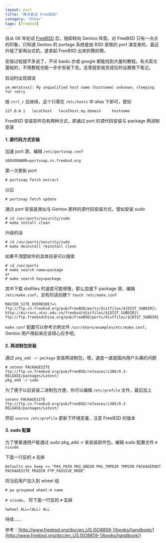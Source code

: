 ```yaml
---
layout: post
title: "再次尝试 FreeBSD"
category: "Other"
tags: [freebsd]
---
```


自从 06 年初试 [FreeBSD](http://www.freebsd.org) 后，随即转向 Gentoo 阵营。对 FreeBSD 只有一点点的印象，只知道 Gentoo 的 portage 系统是由 BSD 家族的 port 演变来的，最近升级了家用台式机，遂拿起 FreeBSD 出来折腾折腾。

安装过程就不多说了，不论 baidu 亦或 google 都能找到大量的教程。有点英文基础的，不用教程也能一步步安装下去。这里就安装完成后的设置做下笔记。

启动时出现错误

    sm_meta[xxx]: My unqualified host name (hostname) unknown; sleeping for retry

<!-- more -->

按 `ctrl_c` 后继续，这个只需在 `/etc/hosts` 中 alias 下即可，譬如

    127.0.0.1   localhost   localhost.my.domain     hostname

FreeBSD 安装软件包有两种方式，即通过 port 的源代码安装与 package 两进制安装

#### 1. 源代码方式安装

加速 port 源，编辑 `/etc/portsnap.conf`

    SERVERNAME=portsnap.cn.freebsd.org

第一次更新 port

    # portsnap fetch extract

以后

    # portsnap fetch update

通过 port 安装是类似与 Gentoo 那样的源代码安装方式，譬如安装 sudo

    # cd /usr/ports/security/sudo
    # make install clean

升级的话

    # cd /usr/ports/security/sudo
    # make deinstall reinstall clean

如果不清楚软件的具体目录可以搜索

    # cd /usr/ports
    # make search name=package
    or
    # make search key=package

其中下载 distfiles 时速度可能很慢，那么加速下 package 源，编辑 `/etc/make.conf`，没有的话创建个 `touch /etc/make.conf`

    MASTER_SITE_OVERRIDE?=\
    ftp://ftp.cn.freebsd.org/pub/FreeBSD/ports/distfiles/${DIST_SUBDIR}\
    http://mirrors.utsc.edu.cn/freebsd/distfiles/${DIST_SUBDIR}\
    ftp://ftp.freebsdchina.org/pub/FreeBSD/ports/distfiles/${DIST_SUBDIR}

`make.conf` 配置可以参考示例文件 `/usr/share/examples/etc/make.conf`，Gentoo 用户用起来应该得心应手吧。

#### 2. 两进制包安装

通过 `pkg_add -r package` 安装两进制包，嗯，速度一直是国内用户头痛的问题

    # setenv PACKAGESITE ftp://ftp.cn.freebsd.org/pub/FreeBSD/releases/i386/9.2-RELEASE/packages/Latest/
    pkg_add -r sudo

为了便于以后安装二进制包方便，你可以编辑 `/etc/profile` 文件，最后加上

    setenv PACKAGESITE ftp://ftp.cn.freebsd.org/pub/FreeBSD/releases/i386/9.2-RELEASE/packages/Latest/

然后 `source /etc/profile` 更新下环境变量，注意 FreeBSD 的版本

#### 3. sudo 配置

为了使普通用户能通过 sudo pkg_add -r 来安装软件包，编辑 sudo 配置文件 `# visudo`

下面一行前的 `#` 去掉

    Defaults env_keep += "PKG_PATH PKG_DBDIR PKG_TMPDIR TMPDIR PACKAGEROOT PACKAGESITE PKGDIR FTP_PASSIVE_MODE"

将当前用户加入到 wheel 组

    # pw groupmod wheel-m name

`# visudo`， 将下面一行前的 `#` 去掉

    %wheel ALL=(ALL) ALL

待续......

参考：[http://www.freebsd.org/doc/en_US.ISO8859-1/books/handbook/](http://www.freebsd.org/doc/en_US.ISO8859-1/books/handbook/)
